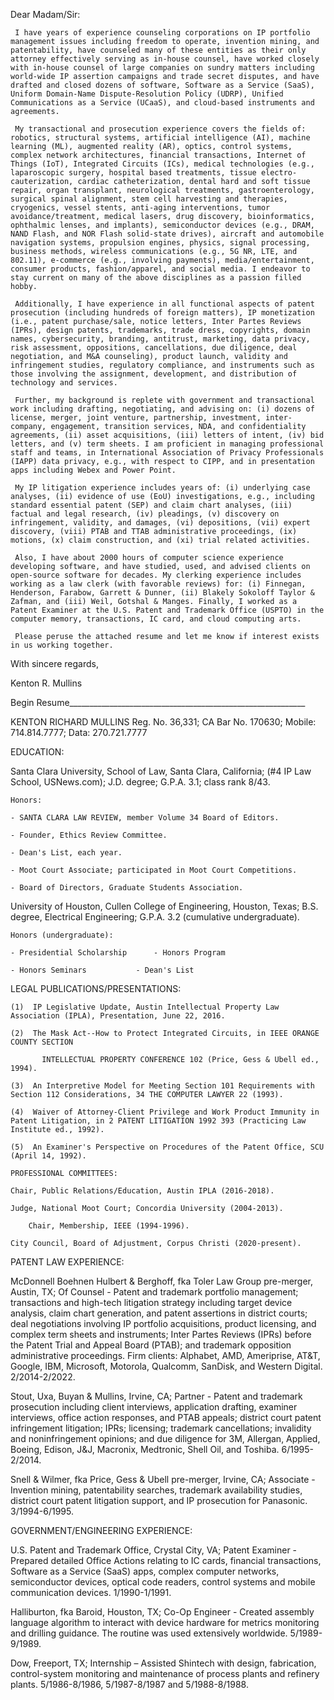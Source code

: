 Dear Madam/Sir:

     I have years of experience counseling corporations on IP portfolio management issues including freedom to operate, invention mining, and patentability, have counseled many of these entities as their only attorney effectively serving as in-house counsel, have worked closely with in-house counsel of large companies on sundry matters including world-wide IP assertion campaigns and trade secret disputes, and have drafted and closed dozens of software, Software as a Service (SaaS), Uniform Domain-Name Dispute-Resolution Policy (UDRP), Unified Communications as a Service (UCaaS), and cloud-based instruments and agreements.
     
     My transactional and prosecution experience covers the fields of: robotics, structural systems, artificial intelligence (AI), machine learning (ML), augmented reality (AR), optics, control systems, complex network architectures, financial transactions, Internet of Things (IoT), Integrated Circuits (ICs), medical technologies (e.g., laparoscopic surgery, hospital based treatments, tissue electro-cauterization, cardiac catheterization, dental hard and soft tissue repair, organ transplant, neurological treatments, gastroenterology, surgical spinal alignment, stem cell harvesting and therapies, cryogenics, vessel stents, anti-aging interventions, tumor avoidance/treatment, medical lasers, drug discovery, bioinformatics, ophthalmic lenses, and implants), semiconductor devices (e.g., DRAM, NAND Flash, and NOR Flash solid-state drives), aircraft and automobile navigation systems, propulsion engines, physics, signal processing, business methods, wireless communications (e.g., 5G NR, LTE, and 802.11), e-commerce (e.g., involving payments), media/entertainment, consumer products, fashion/apparel, and social media. I endeavor to stay current on many of the above disciplines as a passion filled hobby.
     
     Additionally, I have experience in all functional aspects of patent prosecution (including hundreds of foreign matters), IP monetization (i.e., patent purchase/sale, notice letters, Inter Partes Reviews (IPRs), design patents, trademarks, trade dress, copyrights, domain names, cybersecurity, branding, antitrust, marketing, data privacy, risk assessment, oppositions, cancellations, due diligence, deal negotiation, and M&A counseling), product launch, validity and infringement studies, regulatory compliance, and instruments such as those involving the assignment, development, and distribution of technology and services.
     
     Further, my background is replete with government and transactional work including drafting, negotiating, and advising on: (i) dozens of license, merger, joint venture, partnership, investment, inter-company, engagement, transition services, NDA, and confidentiality agreements, (ii) asset acquisitions, (iii) letters of intent, (iv) bid letters, and (v) term sheets. I am proficient in managing professional staff and teams, in International Association of Privacy Professionals (IAPP) data privacy, e.g., with respect to CIPP, and in presentation apps including Webex and Power Point.
     
     My IP litigation experience includes years of: (i) underlying case analyses, (ii) evidence of use (EoU) investigations, e.g., including standard essential patent (SEP) and claim chart analyses, (iii) factual and legal research, (iv) pleadings, (v) discovery on infringement, validity, and damages, (vi) depositions, (vii) expert discovery, (viii) PTAB and TTAB administrative proceedings, (ix) motions, (x) claim construction, and (xi) trial related activities.
     
     Also, I have about 2000 hours of computer science experience developing software, and have studied, used, and advised clients on open-source software for decades. My clerking experience includes working as a law clerk (with favorable reviews) for: (i) Finnegan, Henderson, Farabow, Garrett & Dunner, (ii) Blakely Sokoloff Taylor & Zafman, and (iii) Weil, Gotshal & Manges. Finally, I worked as a Patent Examiner at the U.S. Patent and Trademark Office (USPTO) in the computer memory, transactions, IC card, and cloud computing arts.
     
     Please peruse the attached resume and let me know if interest exists in us working together.
     
With sincere regards,

Kenton R. Mullins

Begin Resume___________________________________________________________

KENTON RICHARD MULLINS
Reg. No. 36,331; CA Bar No. 170630; Mobile: 714.814.7777; Data: 270.721.7777

EDUCATION:

Santa Clara University, School of Law, Santa Clara, California; (#4 IP Law School, USNews.com); J.D. degree; G.P.A. 3.1; class rank 8/43.

	Honors:
  
  	- SANTA CLARA LAW REVIEW, member Volume 34 Board of Editors.
  
	- Founder, Ethics Review Committee.
		      
	- Dean's List, each year.
		       
	- Moot Court Associate; participated in Moot Court Competitions.
		       
	- Board of Directors, Graduate Students Association.
		       
University of Houston, Cullen College of Engineering, Houston, Texas; B.S. degree, Electrical Engineering; G.P.A. 3.2 (cumulative undergraduate).

	Honors (undergraduate):
  
  	- Presidential Scholarship		- Honors Program
			
	- Honors Seminars			- Dean's List
			
LEGAL PUBLICATIONS/PRESENTATIONS:

	(1)  IP Legislative Update, Austin Intellectual Property Law Association (IPLA), Presentation, June 22, 2016. 
	
	(2)  The Mask Act--How to Protect Integrated Circuits, in IEEE ORANGE COUNTY SECTION
	
	       INTELLECTUAL PROPERTY CONFERENCE 102 (Price, Gess & Ubell ed., 1994).
	       
	(3)  An Interpretive Model for Meeting Section 101 Requirements with Section 112 Considerations, 34 THE COMPUTER LAWYER 22 (1993).
	
	(4)  Waiver of Attorney-Client Privilege and Work Product Immunity in Patent Litigation, in 2 PATENT LITIGATION 1992 393 (Practicing Law Institute ed., 1992).
	
	(5)  An Examiner's Perspective on Procedures of the Patent Office, SCU (April 14, 1992).

	PROFESSIONAL COMMITTEES: 

	Chair, Public Relations/Education, Austin IPLA (2016-2018).

	Judge, National Moot Court; Concordia University (2004-2013).
			 
        Chair, Membership, IEEE (1994-1996).
			 
	City Council, Board of Adjustment, Corpus Christi (2020-present).

PATENT LAW EXPERIENCE:

McDonnell Boehnen Hulbert & Berghoff, fka Toler Law Group pre-merger, Austin, TX; Of Counsel - Patent and trademark portfolio management; transactions and high-tech litigation strategy including target device analysis, claim chart generation, and patent assertions in district courts; deal negotiations involving IP portfolio acquisitions, product licensing, and complex term sheets and instruments; Inter Partes Reviews (IPRs) before the Patent Trial and Appeal Board (PTAB); and trademark opposition administrative proceedings. Firm clients: Alphabet, AMD, Ameriprise, AT&T, Google, IBM, Microsoft, Motorola, Qualcomm, SanDisk, and Western Digital. 2/2014-2/2022.

Stout, Uxa, Buyan & Mullins, Irvine, CA; Partner - Patent and trademark prosecution including client interviews, application drafting, examiner interviews, office action responses, and PTAB appeals; district court patent infringement litigation; IPRs; licensing; trademark cancellations; invalidity and noninfringement opinions; and due diligence for 3M, Allergan, Applied, Boeing, Edison, J&J, Macronix, Medtronic, Shell Oil, and Toshiba. 6/1995-2/2014.

Snell & Wilmer, fka Price, Gess & Ubell pre-merger, Irvine, CA; Associate - Invention mining, patentability searches, trademark availability studies, district court patent litigation support, and IP prosecution for Panasonic. 3/1994-6/1995.

GOVERNMENT/ENGINEERING EXPERIENCE:

U.S. Patent and Trademark Office, Crystal City, VA; Patent Examiner - Prepared detailed Office Actions relating to IC cards, financial transactions, Software as a Service (SaaS) apps, complex computer networks, semiconductor devices, optical code readers, control systems and mobile communication devices. 1/1990-1/1991.

Halliburton, fka Baroid, Houston, TX; Co-Op Engineer - Created assembly language algorithm to interact with device hardware for metrics monitoring and drilling guidance.  The routine was used extensively worldwide. 5/1989-9/1989.

Dow, Freeport, TX; Internship – Assisted Shintech with design, fabrication, control-system monitoring and maintenance of process plants and refinery plants. 5/1986-8/1986, 5/1987-8/1987 and 5/1988-8/1988.

